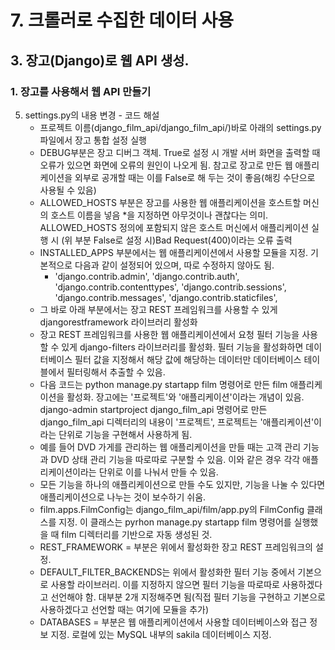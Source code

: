# 7. 크롤러로 수집한 데이터 사용
## 3. 장고(Django)로 웹 API 생성.
### 1. 장고를 사용해서 웹 API 만들기
5. settings.py의 내용 변경 - 코드 해설
   - 프로젝트 이름(django_film_api/django_film_api/)바로 아래의 settings.py 파일에서 장고 통합 설정 실행
   - DEBUG부분은 장고 디버그 객체. True로 설정 시 개발 서버 화면을 출력할 때 오류가 있으면 화면에 오류의 원인이 나오게 됨. 참고로 장고로 만든 웹 애플리케이션을 외부로 공개할 때는 이를 False로 해 두는 것이 좋음(해킹 수단으로 사용될 수 있음)
   - ALLOWED_HOSTS 부분은 장고를 사용한 웹 애플리케이션을 호스트할 머신의 호스트 이름을 넣음 *을 지정하면 아무것이나 괜찮다는 의미. ALLOWED_HOSTS 정의에 포함되지 않은 호스트 머신에서 애플리케이션 실행 시 (위 부분 False로 설정 시)Bad Request(400)이라는 오류 출력
   - INSTALLED_APPS 부분에서는 웹 애플리케이션에서 사용할 모듈을 지정. 기본적으로 다음과 같이 설정되어 있으며, 따로 수정하지 않아도 됨.
     - 'django.contrib.admin',
        'django.contrib.auth',
        'django.contrib.contenttypes',
        'django.contrib.sessions',
        'django.contrib.messages',
        'django.contrib.staticfiles',
    - 그 바로 아래 부분에서는  장고 REST 프레임워크를 사용할 수 있게 djangorestframework 라이브러리 활성화
    - 장고 REST 프레임워크를 사용한 웹 애플리케이션에서 요청 필터 기능을 사용할 수 있게 django-filters 라이브러리를 활성화. 필터 기능을 활성화하면 데이터베이스 필터 값을 지정해서 해당 값에 해당하는 데이터만 데이터베이스 테이블에서 필터링해서 추출할 수 있음.
    - 다음 코드는 python manage.py startapp film 명령어로 만든 film 애플리케이션을 활성화. 장고에는 '프로젝트'와 '애플리케이션'이라는 개념이 있음. django-admin startproject django_film_api 명령어로 만든 django_film_api 디렉터리의 내용이 '프로젝트', 프로젝트는 '애플리케이션'이라는 단위로 기능을 구현해서 사용하게 됨.
    - 예를 들어 DVD 가게를 관리하는 웹 애플리케이션을 만들 때는 고객 관리 기능과 DVD 상태 관리 기능을 따로따로 구분할 수 있음. 이와 같은 경우 각각 애플리케이션이라는 단위로 이를 나눠서 만들 수 있음.
    -  모든 기능을 하나의 애플리케이션으로 만들 수도 있지만, 기능을 나눌 수 있다면 애플리케이션으로 나누는 것이 보수하기 쉬움.
    -  film.apps.FilmConfig는 django_film_api/film/app.py의 FilmConfig 클래스를 지정. 이 클래스는 pyrhon manage.py startapp film 명령어를 실행했을 때 film 디렉터리를 기반으로 자동 생성된 것.
    -  REST_FRAMEWORK = 부분은 위에서 활성화한 장고 REST 프레임워크의 설정.
    -  DEFAULT_FILTER_BACKENDS는 위에서 활성화한 필터 기능 중에서 기본으로 사용할 라이브러리. 이를 지정하지 않으면 필터 기능을 따로따로 사용하겠다고 선언해야 함. 대부분 2개 지정해주면 됨(직접 필터 기능을 구현하고 기본으로 사용하겠다고 선언할 때는 여기에 모듈을 추가)
    -  DATABASES = 부분은 웹 애플리케이션에서 사용할 데이터베이스와 접근 정보 지정. 로컬에 있는 MySQL 내부의 sakila 데이터베이스 지정.